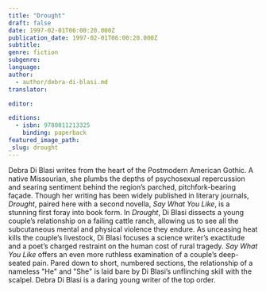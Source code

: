 ```yaml
---
title: "Drought"
draft: false
date: 1997-02-01T06:00:20.000Z
publication_date: 1997-02-01T06:00:20.000Z
subtitle:
genre: fiction
subgenre:
language:
author:
  - author/debra-di-blasi.md
translator:

editor:

editions:
  - isbn: 9780811213325
    binding: paperback
featured_image_path:
_slug: drought
---
```


Debra Di Blasi writes from the heart of the Postmodern American Gothic. A native Missourian, she plumbs the depths of psychosexual repercussion and searing sentiment behind the region’s parched, pitchfork-bearing façade. Though her writing has been widely published in literary journals, _Drought_, paired here with a second novella, _Say What You Like_, is a stunning first foray into book form. In _Drought_, Di Blasi dissects a young couple’s relationship on a failing cattle ranch, allowing us to see all the subcutaneous mental and physical violence they endure. As unceasing heat kills the couple’s livestock, Di Blasi focuses a science writer’s exactitude and a poet’s charged restraint on the human cost of rural tragedy. _Say What You Like_ offers an even more ruthless examination of a couple’s deep-seated pain. Pared down to short, numbered sections, the relationship of a nameless "He" and "She" is laid bare by Di Blasi’s unflinching skill with the scalpel. Debra Di Blasi is a daring young writer of the top order.

